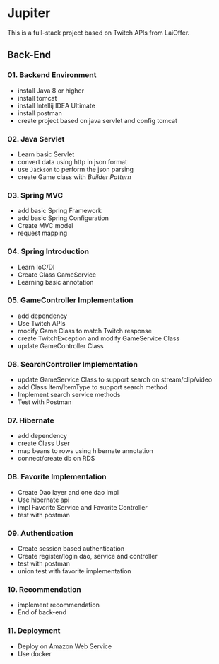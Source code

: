 # Jupiter

This is a full-stack project based on Twitch APIs from LaiOffer.

## Back-End

### 01. Backend Environment
- install Java 8 or higher
- install tomcat
- install Intellij IDEA Ultimate
- install postman
- create project based on java servlet and config tomcat

### 02. Java Servlet
- Learn basic Servlet
- convert data using http in json format
- use `Jackson` to perform the json parsing
- create Game class with _Builder Pattern_

### 03. Spring MVC
- add basic Spring Framework
- add basic Spring Configuration
- Create MVC model
- request mapping

### 04. Spring Introduction
- Learn IoC/DI
- Create Class GameService
- Learning basic annotation

### 05. GameController Implementation
- add dependency
- Use Twitch APIs
- modify Game Class to match Twitch response
- create TwitchException and modify GameService Class 
- update GameController Class

### 06. SearchController Implementation
- update GameService Class to support search on stream/clip/video
- add Class Item/ItemType to support search method
- Implement search service methods
- Test with Postman

### 07. Hibernate
- add dependency
- create Class User
- map beans to rows using hibernate annotation
- connect/create db on RDS

### 08. Favorite Implementation
- Create Dao layer and one dao impl
- Use hibernate api
- impl Favorite Service and Favorite Controller
- test with postman

### 09. Authentication
- Create session based authentication
- Create register/login dao, service and controller
- test with postman
- union test with favorite implementation

### 10. Recommendation
- implement recommendation 
- End of back-end

### 11. Deployment
- Deploy on Amazon Web Service
- Use docker